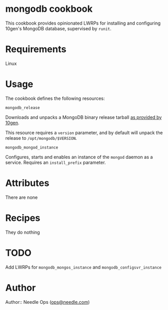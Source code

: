 # mongodb cookbook

This cookbook provides opinionated LWRPs for installing and configuring 10gen's MongoDB database, supervised by `runit`.

# Requirements

Linux

# Usage

The cookbook defines the following resources:

`mongodb_release`

Downloads and unpacks a MongoDB binary release tarball [as provided by 10gen](http://docs.mongodb.org/manual/tutorial/install-mongodb-on-linux/).

This resource requires a `version` parameter, and by default will unpack the release to `/opt/mongodb/$VERSION`.

`mongodb_mongod_instance`

Configures, starts and enables an instance of the `mongod` daemon as a service. Requires an `install_prefix` parameter.

# Attributes

There are none

# Recipes

They do nothing

# TODO

Add LWRPs for `mongodb_mongos_instance` and `mongodb_configsvr_instance`

# Author

Author:: Needle Ops (<ops@needle.com>)
